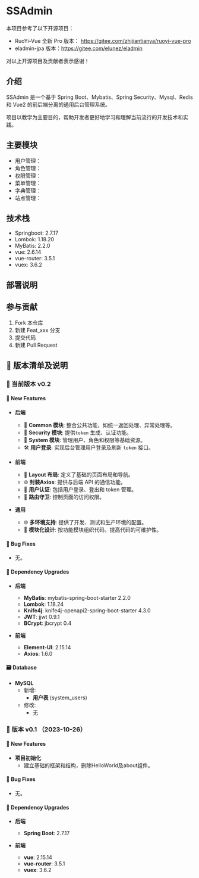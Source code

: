 # SSAdmin

本项目参考了以下开源项目：

- RuoYi-Vue 全新 Pro 版本： https://gitee.com/zhijiantianya/ruoyi-vue-pro
- eladmin-jpa 版本：https://gitee.com/elunez/eladmin

对以上开源项目及贡献者表示感谢！

## 介绍

SSAdmin 是一个基于 Spring Boot、Mybatis、Spring Security、Mysql、Redis 和 Vue2 的前后端分离的通用后台管理系统。

项目以教学为主要目的，帮助开发者更好地学习和理解当前流行的开发技术和实践。

## 主要模块

- 用户管理：
- 角色管理：
- 权限管理：
- 菜单管理：
- 字典管理：
- 站点管理：

## 技术栈

- Springboot: 2.7.17
- Lombok: 1.18.20
- MyBatis: 2.2.0
- vue: 2.6.14
- vue-router: 3.5.1
- vuex: 3.6.2

## 部署说明

## 参与贡献

1. Fork 本仓库
2. 新建 Feat_xxx 分支
3. 提交代码
4. 新建 Pull Request

## 🚀 版本清单及说明

### 🌟 当前版本 v0.2

#### 🚀 New Features

- **后端**
  - 🔰 **Common 模块**: 整合公共功能，如统一返回处理、异常处理等。
  - 🔰 **Security 模块**: 提供`token` 生成、认证功能。
  - 🔰 **System 模块**: 管理用户、角色和权限等基础资源。
  - 🛠 **用户登录**: 实现后台管理用户登录及刷新 `token` 接口。

- **前端**
  - 🎨 **Layout 布局**: 定义了基础的页面布局和导航。
  - 🌐 **封装Axios**: 提供与后端 API 的通信功能。
  - 🔐 **用户认证**: 包括用户登录、登出和 token 管理。
  - 🚦 **路由守卫**: 控制页面的访问权限。

- **通用**
  - 🌐 **多环境支持**: 提供了开发、测试和生产环境的配置。
  - 🔧 **模块化设计**: 按功能模块组织代码，提高代码的可维护性。

#### 🐞 Bug Fixes

- 无。

#### 🧩 Dependency Upgrades

- **后端**
  - **MyBatis**: mybatis-spring-boot-starter 2.2.0
  - **Lombok**: 1.18.24
  - **Knife4j**: knife4j-openapi2-spring-boot-starter 4.3.0
  - **JWT**: jjwt 0.9.1
  - **BCrypt**: jbcrypt 0.4

- **前端**
  - **Element-UI**: 2.15.14
  - **Axios**: 1.6.0

#### 🗃 Database

- **MySQL**
  - 新增:
    - **用户表** (system_users)
  - 修改:
    - 无

### 🌟 版本 v0.1 （2023-10-26）

#### 🚀 New Features

- **项目初始化**
  - 建立基础的框架和结构，删除HelloWorld及about组件。

#### 🐞 Bug Fixes

- 无。

#### 🧩 Dependency Upgrades

- **后端**
  - **Spring Boot**: 2.7.17

- **前端**
  - **vue**: 2.15.14
  - **vue-router**: 3.5.1
  - **vuex**: 3.6.2
